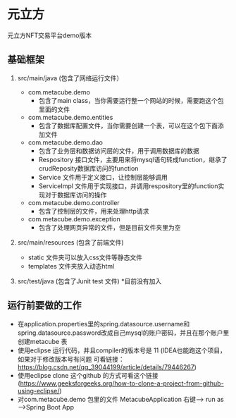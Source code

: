 # 元立方

元立方NFT交易平台demo版本


## 基础框架
1. src/main/java (包含了网络运行文件）
    * com.metacube.demo 
        * 包含了main class，当你需要运行整一个网站的时候，需要跑这个包里面的文件
    * com.metacube.demo.entities 
        * 包含了数据库配置文件，当你需要创建一个表，可以在这个包下面添加文件
    * com.metacube.demo.dao 
        * 包含了业务层和数据访问层的文件，用于调用数据库的数据
        * Respository 接口文件，主要用来将mysql语句转成function，继承了crudReposity数据库访问的function
        * Service 文件用于定义接口，让控制层能够调用
        * ServiceImpl 文件用于实现接口，并调用respository里的function实现对于数据库访问的操作
    * com.metacube.demo.controller
        * 包含了控制层的文件，用来处理http请求
    * com.metacube.demo.exception
        * 包含了处理网页异常的文件，但是目前文件夹里为空
2. src/main/resources (包含了前端文件)
    * static 文件夹可以放入css文件等静态文件
    * templates 文件夹放入动态html

3. src/test/java (包含了Junit test 文件)
    *目前没有加入


## 运行前要做的工作

* 在application.properties里的spring.datasource.username和spring.datasource.password改成自己mysql的账户密码，并且在那个账户里创建metacube 表
* 使用eclipse 运行代码，并且compiler的版本号是 11 (IDEA也能跑这个项目，如果对于修改版本号有问题 可看链接：https://blog.csdn.net/qq_39044199/article/details/79446267)
* 使用eclipse clone 这个github 的方式可看这个链接(https://www.geeksforgeeks.org/how-to-clone-a-project-from-github-using-eclipse/)
* 对com.metacube.demo 包里的文件 MetacubeApplication 右键——> run as——>Spring Boot App

